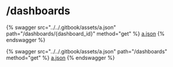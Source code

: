 # /dashboards

{% swagger src="../../.gitbook/assets/a.json" path="/dashboards/{dashboard_id}" method="get" %}
[a.json](../../.gitbook/assets/a.json)
{% endswagger %}

{% swagger src="../../.gitbook/assets/a.json" path="/dashboards" method="get" %}
[a.json](../../.gitbook/assets/a.json)
{% endswagger %}

